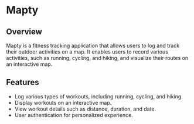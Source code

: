 # Mapty

## Overview

Mapty is a fitness tracking application that allows users to log and track their outdoor activities on a map. It enables users to record various activities, such as running, cycling, and hiking, and visualize their routes on an interactive map.

## Features

- Log various types of workouts, including running, cycling, and hiking.
- Display workouts on an interactive map.
- View workout details such as distance, duration, and date.
- User authentication for personalized experience.
